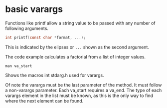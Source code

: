 # basic varargs

Functions like printf allow a string value to be passed with any number of following arguments.

```c
int printf(const char *format, ...);
```

This is indicated by the elipses or `...` shown as the second argument.

The code example calculates a factorial from a list of integer values.

```
man va_start
```
Shows the macros int stdarg.h used for varargs.

Of note the varargs must be the last parameter of the method. It must follow a non-varargs parameter. Each va_start requires a va_end. The type of each varargs element in the list must be known, as this is the only way to find where the next element can be found.

